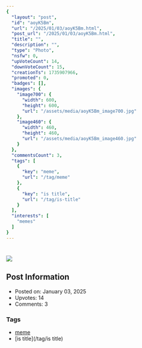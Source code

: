 ```yaml
---
{
  "layout": "post",
  "id": "aoyK5Bm",
  "url": "/2025/01/03/aoyK5Bm.html",
  "post_url": "/2025/01/03/aoyK5Bm.html",
  "title": "",
  "description": "",
  "type": "Photo",
  "nsfw": 0,
  "upVoteCount": 14,
  "downVoteCount": 15,
  "creationTs": 1735907966,
  "promoted": 0,
  "badges": [],
  "images": {
    "image700": {
      "width": 600,
      "height": 600,
      "url": "/assets/media/aoyK5Bm_image700.jpg"
    },
    "image460": {
      "width": 460,
      "height": 460,
      "url": "/assets/media/aoyK5Bm_image460.jpg"
    }
  },
  "commentsCount": 3,
  "tags": [
    {
      "key": "meme",
      "url": "/tag/meme"
    },
    {
      "key": "is title",
      "url": "/tag/is-title"
    }
  ],
  "interests": [
    "memes"
  ]
}
---
```


# 

![](/assets/media/aoyK5Bm_image700.jpg)

## Post Information

- Posted on: January 03, 2025
- Upvotes: 14
- Comments: 3

### Tags

- [meme](/tag/meme)
- [is title](/tag/is title)
